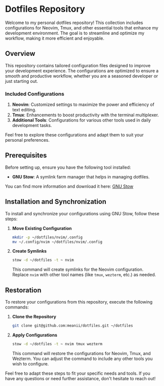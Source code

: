 # Dotfiles Repository

Welcome to my personal dotfiles repository! This collection includes configurations for Neovim, Tmux, and other essential tools that enhance my development environment. The goal is to streamline and optimize my workflow, making it more efficient and enjoyable.

## Overview

This repository contains tailored configuration files designed to improve your development experience. The configurations are optimized to ensure a smooth and productive workflow, whether you are a seasoned developer or just starting out.

### Included Configurations

1. **Neovim**: Customized settings to maximize the power and efficiency of text editing.
2. **Tmux**: Enhancements to boost productivity with the terminal multiplexer.
3. **Additional Tools**: Configurations for various other tools used in daily development tasks.

Feel free to explore these configurations and adapt them to suit your personal preferences.

## Prerequisites

Before setting up, ensure you have the following tool installed:

- **GNU Stow**: A symlink farm manager that helps in managing dotfiles.

You can find more information and download it here: [GNU Stow](https://www.gnu.org/software/stow/)

## Installation and Synchronization

To install and synchronize your configurations using GNU Stow, follow these steps:

1. **Move Existing Configuration**

   ```bash
   mkdir -p ~/dotfiles/nvim/.config
   mv ~/.config/nvim ~/dotfiles/nvim/.config
   ```

2. **Create Symlinks**

   ```bash
   stow -d ~/dotfiles -t ~ nvim
   ```

   This command will create symlinks for the Neovim configuration. Replace `nvim` with other tool names (like `tmux`, `wezterm`, etc.) as needed.

## Restoration

To restore your configurations from this repository, execute the following commands:

1. **Clone the Repository**

   ```bash
   git clone git@github.com:meanii/dotfiles.git ~/dotfiles
   ```

2. **Apply Configurations**

   ```bash
   stow -d ~/dotfiles -t ~ nvim tmux wezterm
   ```

   This command will restore the configurations for Neovim, Tmux, and Wezterm. You can adjust the command to include any other tools you wish to configure.

Feel free to adapt these steps to fit your specific needs and tools. If you have any questions or need further assistance, don't hesitate to reach out!
